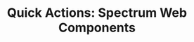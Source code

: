 ---
layout: examples.njk
title: 'Quick Actions: Spectrum Web Components'
displayName: Quick Actions
componentName: quick-actions
componentHeading: sp-quick-actions
tags:
  - component-examples
---